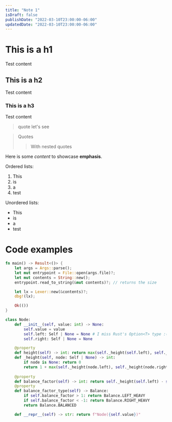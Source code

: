 ```yaml
---
title: "Note 1"
isDraft: false
publishDate: "2022-03-10T23:00:00-06:00"
updatedDate: "2022-03-10T23:00:00-06:00"
---
```


# This is a h1
Test content
## This is a h2
Test content
### This is a h3
Test content

> quote let's see

> Quotes
>
> > With nested quotes

Here is some *content* to showcase **emphasis**.

Ordered lists:
1. This
2. is
3. a
4. test

Unordered lists:
- This
- is
- a
- test

# Code examples
```rust
fn main() -> Result<()> {
    let args = Args::parse();
    let mut entrypoint = File::open(args.file)?;
    let mut contents = String::new();
    entrypoint.read_to_string(&mut contents)?; // returns the size

    let lx = Lexer::new(&contents)?;
    dbg!(lx);

    Ok(())
}
```

```python
class Node:
    def __init__(self, value: int) -> None:
        self.value = value
        self.left: Self | None = None # I miss Rust's Option<T> type :(
        self.right: Self | None = None

    @property
    def height(self) -> int: return max(self._height(self.left), self._height(self.right))
    def _height(self, node: Self | None) -> int:
        if node is None: return 0
        return 1 + max(self._height(node.left), self._height(node.right))
    
    @property
    def balance_factor(self) -> int: return self._height(self.left) - self._height(self.right)
    @property
    def balance_factor_type(self) -> Balance: 
        if self.balance_factor > 1: return Balance.LEFT_HEAVY
        if self.balance_factor < -1: return Balance.RIGHT_HEAVY
        return Balance.BALANCED

    def __repr__(self) -> str: return f"Node({self.value})"
```